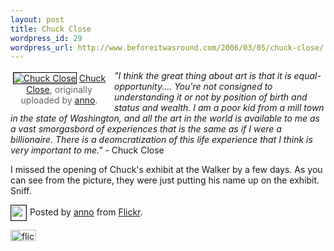 ```yaml
--- 
layout: post
title: Chuck Close
wordpress_id: 29
wordpress_url: http://www.beforeitwasround.com/2006/03/05/chuck-close/
---
```

<style> .flickr-photo { border: solid 1px #000000; } .flickr-yourcomment { } .flickr-frame { float: left; width: 150px; text-align: center; padding: 3px; margin-right: 10px; /* a suggestion - Flickr pink! */ /* background-color: #FFE8F4; */ /* border: 1px solid #FDD8EB; */ } .flickr-caption { font: 75%; color: #666666; margin-top: 0px; } .flickr-buddyicon { margin-right:5px; vertical-align:middle; border: solid 1px; } .flickr-postedby { font: 75%; } </style>
<p class="flickr-yourcomment"></p>

<div class="flickr-frame"><a href="http://www.flickr.com/photos/anno/27392719/"><img alt="Chuck Close" class="flickr-photo" src="http://photos23.flickr.com/27392719_63f4f9bb32_t.jpg" /></a>
<span class="flickr-caption"><a href="http://www.flickr.com/photos/anno/27392719/">Chuck Close</a>, originally uploaded by <a href="http://www.flickr.com/profile.gne?id=35237090123@N01">anno</a>.</span></div>
<em>"I think the great thing about art is that it is equal-opportunity.... You're not consigned to understanding it or not by position of birth and status and wealth. I am a poor kid from a mill town in the state of Washington, and all the art in the world is available to me as a vast smorgasbord of experiences that is the same as if I were a billionaire. There is a deomcratization of this life experience that I think is very important to me."</em> - Chuck Close

I missed the opening of Chuck's exhibit at the Walker by a few days. As you can see from the picture, they were just putting his name up on the exhibit. Sniff.
<p class="flickr-postedby"><a href="http://www.flickr.com/profile.gne?id=35237090123@N01"><img width="24" height="24" class="flickr-buddyicon" src="http://www.flickr.com/buddyicons/35237090123@N01.jpg" /></a>Posted by <a href="http://www.flickr.com/profile.gne?id=35237090123@N01">anno</a> from <a href="http://www.flickr.com/r/blogs">Flickr</a>.</p>
<a href="http://www.flickr.com/r/blogs"><img width="41" height="18" style="border: medium none " alt="flickr" src="http://www.flickr.com/images/flickr_logo_blog.gif" /></a>
